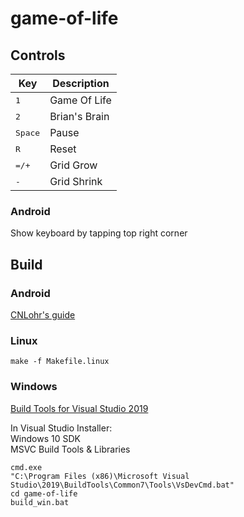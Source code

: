 # game-of-life

## Controls

|       Key          |  Description  |
|--------------------|---------------|
| <kbd>1</kbd>       | Game Of Life  |
| <kbd>2</kbd>       | Brian's Brain |
| <kbd>Space</kbd>   | Pause         |
| <kbd>R</kbd>       | Reset         |
| <kbd>=/+</kbd>     | Grid Grow     |
| <kbd>-</kbd>       | Grid Shrink   |

### Android

Show keyboard by tapping top right corner  

## Build

### Android

[CNLohr's guide](https://github.com/cnlohr/rawdrawandroid#steps-for-gui-less-install-windows-wsl)

### Linux


    make -f Makefile.linux


### Windows

[Build Tools for Visual Studio 2019](https://visualstudio.microsoft.com/downloads/)  

In Visual Studio Installer:  
Windows 10 SDK  
MSVC Build Tools & Libraries  

    cmd.exe
    "C:\Program Files (x86)\Microsoft Visual Studio\2019\BuildTools\Common7\Tools\VsDevCmd.bat"
    cd game-of-life
    build_win.bat
